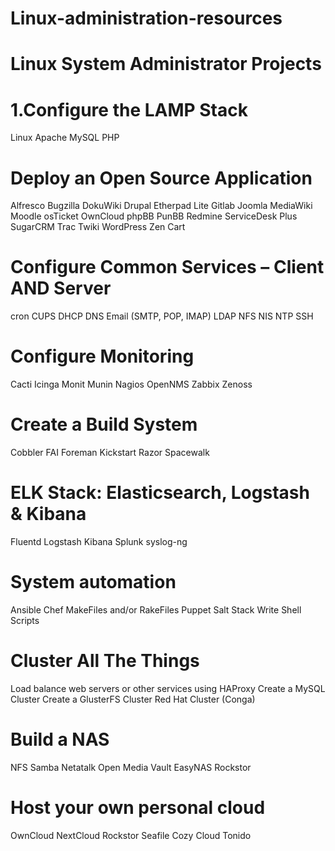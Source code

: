 # Linux-administration-resources

# Linux System Administrator Projects

# 1.Configure the LAMP Stack
Linux
Apache
MySQL
PHP
# Deploy an Open Source Application
Alfresco
Bugzilla
DokuWiki
Drupal
Etherpad Lite
Gitlab
Joomla
MediaWiki
Moodle
osTicket
OwnCloud
phpBB
PunBB
Redmine
ServiceDesk Plus
SugarCRM
Trac
Twiki
WordPress
Zen Cart

#  Configure Common Services – Client AND Server
cron
CUPS
DHCP
DNS
Email (SMTP, POP, IMAP)
LDAP
NFS
NIS
NTP
SSH
# Configure Monitoring
Cacti
Icinga
Monit
Munin
Nagios
OpenNMS
Zabbix
Zenoss
#  Create a Build System
Cobbler
FAI
Foreman
Kickstart
Razor
Spacewalk
# ELK Stack: Elasticsearch, Logstash & Kibana
Fluentd
Logstash
Kibana
Splunk
syslog-ng
# System automation
Ansible
Chef
MakeFiles and/or RakeFiles
Puppet
Salt Stack
Write Shell Scripts
# Cluster All The Things
Load balance web servers or other services using HAProxy
Create a MySQL Cluster
Create a GlusterFS Cluster
Red Hat Cluster (Conga)
#  Build a NAS
NFS
Samba
Netatalk
Open Media Vault
EasyNAS
Rockstor
# Host your own personal cloud
OwnCloud
NextCloud
Rockstor
Seafile
Cozy Cloud
Tonido
